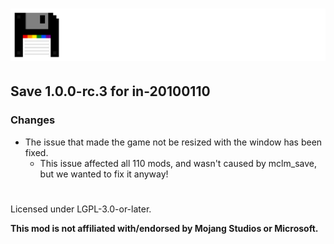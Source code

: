 # ![](./assets/logo.png)  

## Save 1.0.0-rc.3 for in-20100110  

### Changes  
- The issue that made the game not be resized with the window has been fixed.
  - This issue affected all 110 mods, and wasn't caused by mclm_save, but we wanted to fix it anyway!

#  
Licensed under LGPL-3.0-or-later.  

**This mod is not affiliated with/endorsed by Mojang Studios or Microsoft.**  

